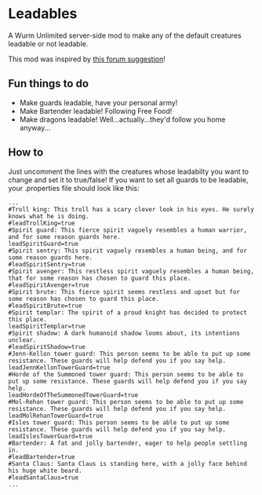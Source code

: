 # Leadables
A Wurm Unlimited server-side mod to make any of the default creatures leadable or not leadable.

This mod was inspired by <a href="https://forum.wurmonline.com/index.php?/topic/184858-allow-hitching-on-tower-guards-spirit-templars/">this forum  suggestion</a>!

## Fun things to do
 - Make guards leadable, have your personal army!
 - Make Bartender leadable! Following Free Food!
 - Make dragons leadable! Well...actually...they'd follow you home anyway...
 
 
## How to
Just uncomment the lines with the creatures whose leadabilty you want to change and set it to true/false!
If you want to set all guards to be leadable, your .properties file should look like this:
```properties
...
#Troll king: This troll has a scary clever look in his eyes. He surely knows what he is doing.
#leadTrollKing=true
#Spirit guard: This fierce spirit vaguely resembles a human warrior, and for some reason guards here.
leadSpiritGuard=true
#Spirit sentry: This spirit vaguely resembles a human being, and for some reason guards here.
#leadSpiritSentry=true
#Spirit avenger: This restless spirit vaguely resembles a human being, that for some reason has chosen to guard this place.
#leadSpiritAvenger=true
#Spirit brute: This fierce spirit seems restless and upset but for some reason has chosen to guard this place.
#leadSpiritBrute=true
#Spirit templar: The spirit of a proud knight has decided to protect this place.
leadSpiritTemplar=true
#Spirit shadow: A dark humanoid shadow looms about, its intentions unclear.
#leadSpiritShadow=true
#Jenn-Kellon tower guard: This person seems to be able to put up some resistance. These guards will help defend you if you say help.
leadJennKellonTowerGuard=true
#Horde of the Summoned tower guard: This person seems to be able to put up some resistance. These guards will help defend you if you say help.
leadHordeOfTheSummonedTowerGuard=true
#Mol-Rehan tower guard: This person seems to be able to put up some resistance. These guards will help defend you if you say help.
leadMolRehanTowerGuard=true
#Isles tower guard: This person seems to be able to put up some resistance. These guards will help defend you if you say help.
leadIslesTowerGuard=true
#Bartender: A fat and jolly bartender, eager to help people settling in.
#leadBartender=true
#Santa Claus: Santa Claus is standing here, with a jolly face behind his huge white beard.
#leadSantaClaus=true
...
```

